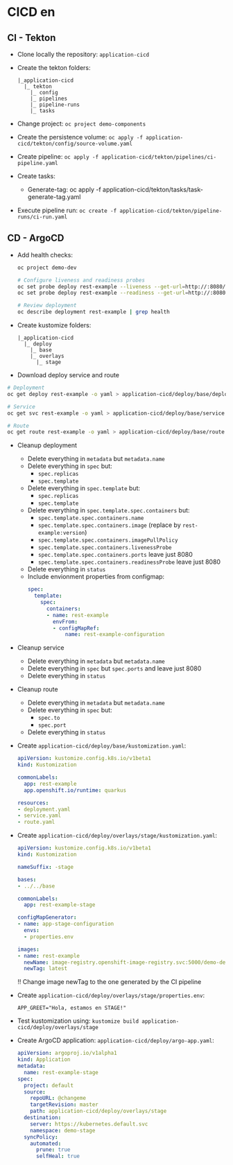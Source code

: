 # CICD en

## CI - Tekton

- Clone locally the repository: `application-cicd`

- Create the tekton folders:
  ```
  |_application-cicd
    |_ tekton
      |_ config
      |_ pipelines
      |_ pipeline-runs
      |_ tasks
  ```

- Change project: `oc project demo-components`

- Create the persistence volume: `oc apply -f application-cicd/tekton/config/source-volume.yaml`

- Create pipeline: `oc apply -f application-cicd/tekton/pipelines/ci-pipeline.yaml`

- Create tasks:
  - Generate-tag: oc apply -f application-cicd/tekton/tasks/task-generate-tag.yaml

- Execute pipeline run: `oc create -f application-cicd/tekton/pipeline-runs/ci-run.yaml`


## CD - ArgoCD

- Add health checks: 
  ```sh
  oc project demo-dev

  # Configure liveness and readiness probes
  oc set probe deploy rest-example --liveness --get-url=http://:8080/q/health/live
  oc set probe deploy rest-example --readiness --get-url=http://:8080/q/health/ready

  # Review deployment
  oc describe deployment rest-example | grep health
  ```

- Create kustomize folders:
  ```
  |_application-cicd
    |_ deploy
      |_ base
      |_ overlays
        |_ stage
  ```

- Download deploy service and route
```sh
# Deployment
oc get deploy rest-example -o yaml > application-cicd/deploy/base/deployment.yaml

# Service
oc get svc rest-example -o yaml > application-cicd/deploy/base/service.yaml

# Route
oc get route rest-example -o yaml > application-cicd/deploy/base/route.yaml
```

- Cleanup deployment
  - Delete everything in `metadata` but `metadata.name`
  - Delete everything in `spec` but:
    - `spec.replicas`
    - `spec.template`
  - Delete everything in `spec.template` but:
    - `spec.replicas`
    - `spec.template`
  - Delete everything in `spec.template.spec.containers` but:
    - `spec.template.spec.containers.name`
    - `spec.template.spec.containers.image` (replace by `rest-example:version`)
    - `spec.template.spec.containers.imagePullPolicy`
    - `spec.template.spec.containers.livenessProbe`
    - `spec.template.spec.containers.ports` leave just 8080
    - `spec.template.spec.containers.readinessProbe` leave just 8080
  - Delete everything in `status`
  - Include envionment properties from configmap:
    ```yaml
    spec:
      template:
        spec: 
          containers:
          - name: rest-example
            envFrom: 
            - configMapRef:
                name: rest-example-configuration
    ```

- Cleanup service
  - Delete everything in `metadata` but `metadata.name`
  - Delete everything in `spec` but `spec.ports` and leave just 8080
  - Delete everything in `status`

- Cleanup route
  - Delete everything in `metadata` but `metadata.name`
  - Delete everything in `spec` but:
    - `spec.to`
    - `spec.port`
  - Delete everything in `status`

- Create `application-cicd/deploy/base/kustomization.yaml`:
  ```yaml
  apiVersion: kustomize.config.k8s.io/v1beta1
  kind: Kustomization

  commonLabels:
    app: rest-example
    app.openshift.io/runtime: quarkus

  resources:
  - deployment.yaml
  - service.yaml
  - route.yaml
  ```

- Create `application-cicd/deploy/overlays/stage/kustomization.yaml`:
  ```yaml
  apiVersion: kustomize.config.k8s.io/v1beta1
  kind: Kustomization

  nameSuffix: -stage

  bases:
  - ../../base

  commonLabels:
    app: rest-example-stage

  configMapGenerator:
  - name: app-stage-configuration
    envs:
    - properties.env

  images:
  - name: rest-example
    newName: image-registry.openshift-image-registry.svc:5000/demo-dev/rest-example
    newTag: latest
  ```

  !! Change image newTag to the one generated by the CI pipeline

- Create `application-cicd/deploy/overlays/stage/properties.env`:
  ```
  APP_GREET="Hola, estamos en STAGE!"
  ```

- Test kustomization using: `kustomize build application-cicd/deploy/overlays/stage`

- Create ArgoCD application: `application-cicd/deploy/argo-app.yaml`:
  ```yaml
  apiVersion: argoproj.io/v1alpha1
  kind: Application
  metadata:
    name: rest-example-stage
  spec:
    project: default
    source:
      repoURL: @changeme
      targetRevision: master
      path: application-cicd/deploy/overlays/stage
    destination:
      server: https://kubernetes.default.svc
      namespace: demo-stage
    syncPolicy:
      automated:
        prune: true
        selfHeal: true
  ```




